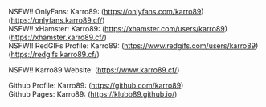 NSFW!! OnlyFans: Karro89: (https://onlyfans.com/karro89) (https://onlyfans.karro89.cf/) \
NSFW!! xHamster: Karro89: (https://xhamster.com/users/karro89) (https://xhamster.karro89.cf/) \
NSFW!! RedGIFs Profile: Karro89: (https://www.redgifs.com/users/karro89) (https://redgifs.karro89.cf/)

NSFW!! Karro89 Website: (https://www.karro89.cf/)

Github Profile: Karro89: (https://github.com/karro89) \
Github Pages: Karro89: (https://klubb89.github.io/)
